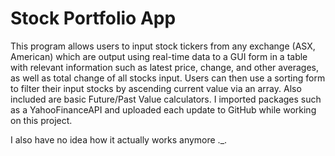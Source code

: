 # Stock Portfolio App

This program allows users to input stock tickers from any exchange (ASX, American) which are output using real-time data to a GUI form in a table with relevant information such as latest price, change, and other averages, as well as total change of all stocks input. Users can then use a sorting form to filter their input stocks by ascending current value via an array. Also included are basic Future/Past Value calculators. I imported packages such as a YahooFinanceAPI and uploaded each update to GitHub while working on this project.














I also have no idea how it actually works anymore ._.
